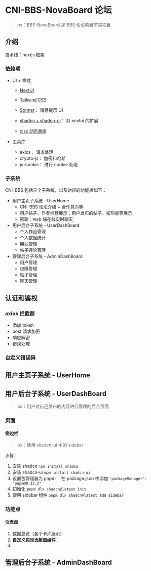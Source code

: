 # CNI-BBS-NovaBoard 论坛

> ps：BBS-NovaBoard 是 BBS 论坛项目前端项目

## 介绍

技术栈：nextjs 框架

### 依赖项

- UI + 样式

  - [NextUI](https://nextui.org/)

  - [Tailwind CSS](https://tailwindcss.com/)

  - [Sonner](https://sonner.emilkowal.ski/)： 消息提示 UI

  - [shadcn + shadcn-ui](https://ui.shadcn.com/)： 对 nextui 的扩展

  - [clsx 动态类库](https://www.npmjs.com/package/clsx)

- 工具库

  - axios： 请求处理
  - crypto-js： 加密和哈希
  - js-cookie： 进行 cookie 处理



### 子系统

CNI-BBS 包括三个子系统，以及对应的功能点如下：

- 用户主页子系统 - UserHome
  - CNI-BBS 论坛介绍 + 合作意向等
  - 用户帖子，作者推荐展示：用户发布的帖子，按热度等展示
  - 密聊：web 端在线实时聊天
- 用户后台子系统 - UserDashBoard
  - 个人作品管理
  - 个人数据统计
  - 朋友管理
  - 帖子评论管理
- 管理后台子系统 - AdminDashBoard
  - 用户管理
  - 权限管理
  - 帖子管理
  - 聊天管理



## 认证和鉴权

### axios 拦截器

- 添加 token
- post 请求加密
- 响应解密
- 错误处理



### 自定义错误码











## 用户主页子系统 - UserHome





## 用户后台子系统 - UserDashBoard

> ps：用户对自己发布的内容进行管理的后台页面

### 页面

#### 侧边栏

> ps：使用 shadcn-ui 中的 sidebar

步骤：

1. 安装 shadcn `npm install shadcn`
2. 安装 shadcn-ui `npm install shadcn-ui`
3. 设置包管理器为 pnpm ：在 package.json 中添加 `"packageManager": "pnpm@9.12.2"`
4. 初始化 `pnpm dlx shadcn@latest init`
5. 使用 sidebar 组件 `pnpm dlx shadcn@latest add sidebar`



### 功能点

#### 仪表盘

1. 数据总览（各个卡片展示）
2. **自定义实现贡献图组件**：<ContributionGraph />
3. 







## 管理后台子系统 - AdminDashBoard









